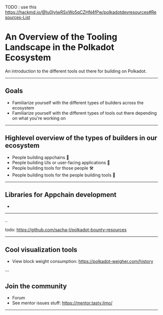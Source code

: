 TODO : use this https://hackmd.io/@Iu0IylwRSxWo5qCZHN4fPw/polkadotdevresources#Resources-List 

# An Overview of the Tooling Landscape in the Polkadot Ecosystem

An introduction to the different tools out there for building on Polkadot.

---

## Goals

* Familiarize yourself with the different types of builders across the ecosystem
* Familiarize yourself with the different types of tools out there depending on what you're working on

---

## Highlevel overview of the types of builders in our ecosystem

* People building appchains 👷
* People building UIs or user-facing applications 💅
* People building tools for those people 🛠️
* People building tools for the people building tools 🔎

---

## Libraries for Appchain development

* 

---
..

todo: https://github.com/sacha-l/polkadot-bounty-resources 

---

## Cool visualization tools

* View block weight consumption: https://polkadot-weigher.com/history

--

## Join the community

- Forum
- See mentor issues stuff:  https://mentor.tasty.limo/

---
